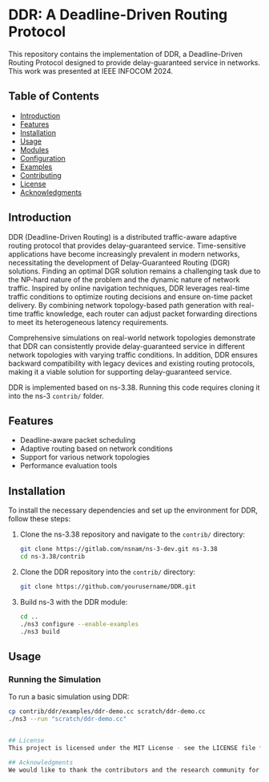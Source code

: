 # DDR: A Deadline-Driven Routing Protocol

This repository contains the implementation of DDR, a Deadline-Driven Routing Protocol designed to provide delay-guaranteed service in networks. This work was presented at IEEE INFOCOM 2024.

## Table of Contents
- [Introduction](#introduction)
- [Features](#features)
- [Installation](#installation)
- [Usage](#usage)
- [Modules](#modules)
- [Configuration](#configuration)
- [Examples](#examples)
- [Contributing](#contributing)
- [License](#license)
- [Acknowledgments](#acknowledgments)

## Introduction

DDR (Deadline-Driven Routing) is a distributed traffic-aware adaptive routing protocol that provides delay-guaranteed service. Time-sensitive applications have become increasingly prevalent in modern networks, necessitating the development of Delay-Guaranteed Routing (DGR) solutions. Finding an optimal DGR solution remains a challenging task due to the NP-hard nature of the problem and the dynamic nature of network traffic. Inspired by online navigation techniques, DDR leverages real-time traffic conditions to optimize routing decisions and ensure on-time packet delivery. By combining network topology-based path generation with real-time traffic knowledge, each router can adjust packet forwarding directions to meet its heterogeneous latency requirements.

Comprehensive simulations on real-world network topologies demonstrate that DDR can consistently provide delay-guaranteed service in different network topologies with varying traffic conditions. In addition, DDR ensures backward compatibility with legacy devices and existing routing protocols, making it a viable solution for supporting delay-guaranteed service.

DDR is implemented based on ns-3.38. Running this code requires cloning it into the ns-3 `contrib/` folder.

## Features

- Deadline-aware packet scheduling
- Adaptive routing based on network conditions
- Support for various network topologies
- Performance evaluation tools

## Installation

To install the necessary dependencies and set up the environment for DDR, follow these steps:

1. Clone the ns-3.38 repository and navigate to the `contrib/` directory:
    ```bash
    git clone https://gitlab.com/nsnam/ns-3-dev.git ns-3.38
    cd ns-3.38/contrib
    ```

2. Clone the DDR repository into the `contrib/` directory:
    ```bash
    git clone https://github.com/yourusername/DDR.git
    ```

3. Build ns-3 with the DDR module:
    ```bash
    cd ..
    ./ns3 configure --enable-examples
    ./ns3 build
    ```

## Usage

### Running the Simulation

To run a basic simulation using DDR:

```bash
cp contrib/ddr/examples/ddr-demo.cc scratch/ddr-demo.cc
./ns3 --run "scratch/ddr-demo.cc"


## License
This project is licensed under the MIT License - see the LICENSE file for details.

## Acknowledgments
We would like to thank the contributors and the research community for their valuable feedback and support. Special thanks to the IEEE INFOCOM 2024 conference for providing a platform to present our work.
